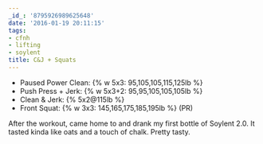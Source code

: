 ```yaml
---
_id_: '8795926989625648'
date: '2016-01-19 20:11:15'
tags:
- cfnh
- lifting
- soylent
title: C&J + Squats
---
```


- Paused Power Clean: {% w 5x3: 95,105,105,115,125lb %}
- Push Press + Jerk: {% w 5x3+2: 95,95,105,105,105lb %}
- Clean & Jerk: {% 5x2@115lb %}
- Front Squat: {% w 3x3: 145,165,175,185,195lb %} (PR)

After the workout, came home to and drank my first bottle of Soylent 2.0. It tasted kinda like oats and a touch of chalk. Pretty tasty.
